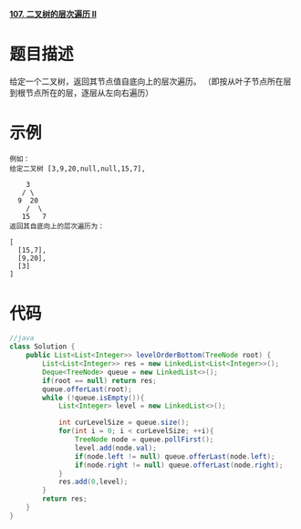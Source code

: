 #### [107. 二叉树的层次遍历 II](https://leetcode-cn.com/problems/binary-tree-level-order-traversal-ii/)



# 题目描述

给定一个二叉树，返回其节点值自底向上的层次遍历。 （即按从叶子节点所在层到根节点所在的层，逐层从左向右遍历）

# 示例

```
例如：
给定二叉树 [3,9,20,null,null,15,7],

    3
   / \
  9  20
    /  \
   15   7
返回其自底向上的层次遍历为：

[
  [15,7],
  [9,20],
  [3]
]

```
# 代码

```java
//java
class Solution {
    public List<List<Integer>> levelOrderBottom(TreeNode root) {
        List<List<Integer>> res = new LinkedList<List<Integer>>();
        Deque<TreeNode> queue = new LinkedList<>();
        if(root == null) return res;
        queue.offerLast(root);
        while (!queue.isEmpty()){
            List<Integer> level = new LinkedList<>();

            int curLevelSize = queue.size();
            for(int i = 0; i < curLevelSize; ++i){
                TreeNode node = queue.pollFirst();
                level.add(node.val);
                if(node.left != null) queue.offerLast(node.left);
                if(node.right != null) queue.offerLast(node.right);
            }
            res.add(0,level);
        }
        return res;
    }
}
```
